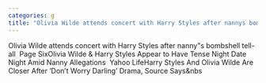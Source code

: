 ```yaml
---
categories: g
title: "Olivia Wilde attends concert with Harry Styles after nannys bombshell tellall  Page Six"
---
```

Olivia Wilde attends concert with Harry Styles after nanny"s bombshell tell-all&nbsp;&nbsp;Page SixOlivia Wilde & Harry Styles Appear to Have Tense Night Date Night Amid Nanny Allegations&nbsp;&nbsp;Yahoo LifeHarry Styles And Olivia Wilde Are Closer After ‘Don’t Worry Darling’ Drama, Source Says&nbs